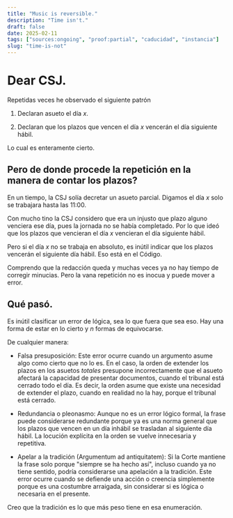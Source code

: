 ```yaml
---
title: "Music is reversible."
description: "Time isn't."
draft: false
date: 2025-02-11
tags: ["sources:ongoing", "proof:partial", "caducidad", "instancia"]
slug: "time-is-not"
---
```


# Dear CSJ.

Repetidas veces he observado el siguiente patrón

1. Declaran asueto el día $x$.

2. Declaran que los plazos que vencen el día $x$ vencerán el día siguiente hábil.

Lo cual es enteramente cierto.

## Pero de donde procede la repetición en la manera de contar los plazos?

En un tiempo, la CSJ solía decretar un asueto parcial. Digamos el día $x$ solo se trabajara hasta las 11:00.

Con mucho tino la CSJ considero que era un injusto que plazo alguno venciera ese día, pues la jornada no se había completado. Por lo que ideó que los plazos que vencieran el día $x$ vencieran el día siguiente hábil.

Pero si el día $x$ no se trabaja en absoluto, es inútil indicar que los plazos vencerán el siguiente día hábil. Eso está en el Código. 

Comprendo que la redacción queda y muchas veces ya no hay tiempo de corregir minucias. Pero la vana repetición no es inocua y puede mover a error.

## Qué pasó.

Es inútil clasificar un error de lógica, sea lo que fuera que sea eso. Hay una forma de estar en lo cierto y $n$ formas de equivocarse.

De cualquier manera:

*   Falsa presuposición: Este error ocurre cuando un argumento asume algo como cierto que no lo es. En el caso, la orden de extender los plazos en los asuetos *totales* presupone incorrectamente que el asueto afectará la capacidad de presentar documentos, cuando el tribunal está cerrado todo el día. Es decir, la orden asume que existe una necesidad de extender el plazo, cuando en realidad no la hay, porque el tribunal está cerrado.

*   Redundancia o pleonasmo: Aunque no es un error lógico formal, la frase puede considerarse redundante porque ya es una norma general que los plazos que vencen en un día inhábil se trasladan al siguiente día hábil. La locución explícita en la orden se vuelve innecesaria y repetitiva.

*   Apelar a la tradición (Argumentum ad antiquitatem): Si la Corte mantiene la frase solo porque "siempre se ha hecho así", incluso cuando ya no tiene sentido, podría considerarse una apelación a la tradición. Este error ocurre cuando se defiende una acción o creencia simplemente porque es una costumbre arraigada, sin considerar si es lógica o necesaria en el presente.

Creo que la tradición es lo que más peso tiene en esa enumeración.


